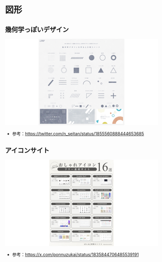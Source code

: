 # 図形
## 幾何学っぽいデザイン
![](./.image/figure001.png)
- 参考：https://twitter.com/n_seitan/status/1855560888444653685

## アイコンサイト
![](./.image/figure002.png)
- 参考：https://x.com/ponnuzukai/status/1835844706485539191